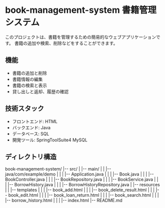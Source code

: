 # book-management-system 書籍管理システム
このプロジェクトは、書籍を管理するための簡易的なウェブアプリケーションです。
書籍の追加や検索、削除などをすることができます。

## 機能

- 書籍の追加と削除
- 書籍情報の編集
- 書籍の検索と表示
- 貸し出しと返却、履歴の確認

## 技術スタック

- フロントエンド: HTML
- バックエンド: Java
- データベース: SQL
- 開発ツール: SpringToolSuite4 MySQL

## ディレクトリ構造

book-management-system/
|-- src/
|   |-- main/
|   |   |-- java/com/example/demo
|   |   |   |-- Application.java
|   |   |   |-- Book.java
|   |   |   |-- BookController.java
|   |   |   |-- BookRepository.java
|   |   |   |-- BookService.java
|   |   |   |-- BorrowHistory.java
|   |   |   |-- BorrowHistoryRepository.java
|   |-- resources
|   |   |-- templates
|   |   |   |-- book_add.html
|   |   |   |-- book_delete_result.html
|   |   |   |-- book_edit.html
|   |   |   |-- book_loan_return.html
|   |   |   |-- book_search.html
|   |   |   |-- borrow_history.html
|   |   |   |-- index.html
|-- README.md
